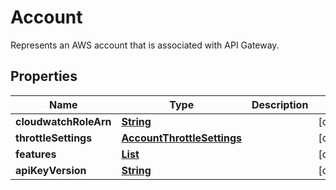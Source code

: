 

# Account

Represents an AWS account that is associated with API Gateway.

## Properties

| Name | Type | Description | Notes |
|------------ | ------------- | ------------- | -------------|
|**cloudwatchRoleArn** | [**String**](String.md) |  |  [optional] |
|**throttleSettings** | [**AccountThrottleSettings**](AccountThrottleSettings.md) |  |  [optional] |
|**features** | [**List**](List.md) |  |  [optional] |
|**apiKeyVersion** | [**String**](String.md) |  |  [optional] |




